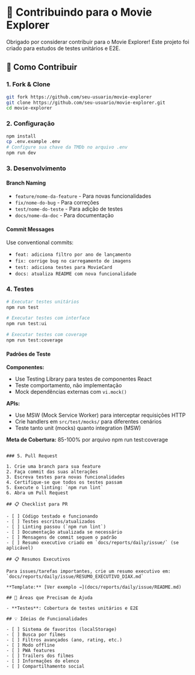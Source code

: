 # 🤝 Contribuindo para o Movie Explorer

Obrigado por considerar contribuir para o Movie Explorer! Este projeto foi criado para estudos de testes unitários e E2E.

## 🚀 Como Contribuir

### 1. Fork & Clone

```bash
git fork https://github.com/seu-usuario/movie-explorer
git clone https://github.com/seu-usuario/movie-explorer.git
cd movie-explorer
```

### 2. Configuração

```bash
npm install
cp .env.example .env
# Configure sua chave da TMDb no arquivo .env
npm run dev
```

### 3. Desenvolvimento

#### Branch Naming

- `feature/nome-da-feature` - Para novas funcionalidades
- `fix/nome-do-bug` - Para correções
- `test/nome-do-teste` - Para adição de testes
- `docs/nome-da-doc` - Para documentação

#### Commit Messages

Use conventional commits:

- `feat: adiciona filtro por ano de lançamento`
- `fix: corrige bug no carregamento de imagens`
- `test: adiciona testes para MovieCard`
- `docs: atualiza README com nova funcionalidade`

### 4. Testes

```bash
# Executar testes unitários
npm run test

# Executar testes com interface
npm run test:ui

# Executar testes com coverage
npm run test:coverage
```

#### Padrões de Teste

**Componentes:**

- Use Testing Library para testes de componentes React
- Teste comportamento, não implementação
- Mock dependências externas com `vi.mock()`

**APIs:**

- Use MSW (Mock Service Worker) para interceptar requisições HTTP
- Crie handlers em `src/test/mocks/` para diferentes cenários
- Teste tanto unit (mocks) quanto integration (MSW)

**Meta de Cobertura:** 85-100% por arquivo
npm run test:coverage

```

### 5. Pull Request

1. Crie uma branch para sua feature
2. Faça commit das suas alterações
3. Escreva testes para novas funcionalidades
4. Certifique-se que todos os testes passam
5. Execute o linting: `npm run lint`
6. Abra um Pull Request

## 📋 Checklist para PR

- [ ] Código testado e funcionando
- [ ] Testes escritos/atualizados
- [ ] Linting passou (`npm run lint`)
- [ ] Documentação atualizada se necessário
- [ ] Mensagens de commit seguem o padrão
- [ ] Resumo executivo criado em `docs/reports/daily/issue/` (se aplicável)

## 📋 Resumos Executivos

Para issues/tarefas importantes, crie um resumo executivo em:
`docs/reports/daily/issue/RESUMO_EXECUTIVO_DIAX.md`

**Template:** [Ver exemplo →](docs/reports/daily/issue/README.md)

## 🎯 Áreas que Precisam de Ajuda

- **Testes**: Cobertura de testes unitários e E2E

## 💡 Ideias de Funcionalidades

- [ ] Sistema de favoritos (localStorage)
- [ ] Busca por filmes
- [ ] Filtros avançados (ano, rating, etc.)
- [ ] Modo offline
- [ ] PWA features
- [ ] Trailers dos filmes
- [ ] Informações do elenco
- [ ] Compartilhamento social
```
